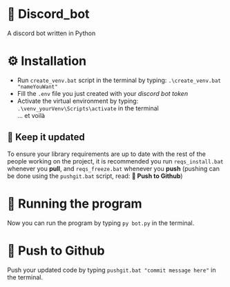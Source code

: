 # 🤖 Discord_bot

A discord bot written in Python

# ⚙️ Installation

* Run `create_venv.bat` script in the terminal by typing: `.\create_venv.bat "nameYouWant"`
* Fill the `.env` file you just created with your *discord bot token*
* Activate the virtual environment by typing: `.\venv_yourVenv\Scripts\activate` in the terminal
\
... et voilà

## 🔨 Keep it updated

To ensure your library requirements are up to date with the rest of the people working on the project, it is recommended you run `reqs_install.bat` whenever you **pull**, and `reqs_freeze.bat` whenever you **push** (pushing can be done using the `pushgit.bat` script, read: **🚀 Push to Github**)

# 🏃 Running the program

Now you can run the program by typing `py bot.py` in the terminal.

# 🚀 Push to Github

Push your updated code by typing `pushgit.bat "commit message here"`  in the terminal.
